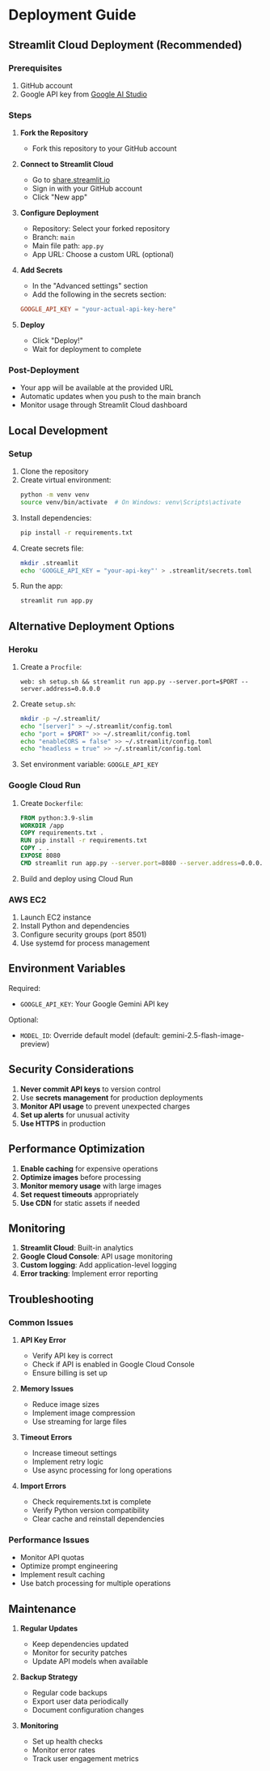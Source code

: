 # Deployment Guide

## Streamlit Cloud Deployment (Recommended)

### Prerequisites
1. GitHub account
2. Google API key from [Google AI Studio](https://aistudio.google.com/)

### Steps
1. **Fork the Repository**
   - Fork this repository to your GitHub account

2. **Connect to Streamlit Cloud**
   - Go to [share.streamlit.io](https://share.streamlit.io)
   - Sign in with your GitHub account
   - Click "New app"

3. **Configure Deployment**
   - Repository: Select your forked repository
   - Branch: `main`
   - Main file path: `app.py`
   - App URL: Choose a custom URL (optional)

4. **Add Secrets**
   - In the "Advanced settings" section
   - Add the following in the secrets section:
   ```toml
   GOOGLE_API_KEY = "your-actual-api-key-here"
   ```

5. **Deploy**
   - Click "Deploy!"
   - Wait for deployment to complete

### Post-Deployment
- Your app will be available at the provided URL
- Automatic updates when you push to the main branch
- Monitor usage through Streamlit Cloud dashboard

## Local Development

### Setup
1. Clone the repository
2. Create virtual environment:
   ```bash
   python -m venv venv
   source venv/bin/activate  # On Windows: venv\Scripts\activate
   ```
3. Install dependencies:
   ```bash
   pip install -r requirements.txt
   ```
4. Create secrets file:
   ```bash
   mkdir .streamlit
   echo 'GOOGLE_API_KEY = "your-api-key"' > .streamlit/secrets.toml
   ```
5. Run the app:
   ```bash
   streamlit run app.py
   ```

## Alternative Deployment Options

### Heroku
1. Create a `Procfile`:
   ```
   web: sh setup.sh && streamlit run app.py --server.port=$PORT --server.address=0.0.0.0
   ```
2. Create `setup.sh`:
   ```bash
   mkdir -p ~/.streamlit/
   echo "[server]" > ~/.streamlit/config.toml
   echo "port = $PORT" >> ~/.streamlit/config.toml
   echo "enableCORS = false" >> ~/.streamlit/config.toml
   echo "headless = true" >> ~/.streamlit/config.toml
   ```
3. Set environment variable: `GOOGLE_API_KEY`

### Google Cloud Run
1. Create `Dockerfile`:
   ```dockerfile
   FROM python:3.9-slim
   WORKDIR /app
   COPY requirements.txt .
   RUN pip install -r requirements.txt
   COPY . .
   EXPOSE 8080
   CMD streamlit run app.py --server.port=8080 --server.address=0.0.0.0
   ```
2. Build and deploy using Cloud Run

### AWS EC2
1. Launch EC2 instance
2. Install Python and dependencies
3. Configure security groups (port 8501)
4. Use systemd for process management

## Environment Variables

Required:
- `GOOGLE_API_KEY`: Your Google Gemini API key

Optional:
- `MODEL_ID`: Override default model (default: gemini-2.5-flash-image-preview)

## Security Considerations

1. **Never commit API keys** to version control
2. Use **secrets management** for production deployments
3. **Monitor API usage** to prevent unexpected charges
4. **Set up alerts** for unusual activity
5. **Use HTTPS** in production

## Performance Optimization

1. **Enable caching** for expensive operations
2. **Optimize images** before processing
3. **Monitor memory usage** with large images
4. **Set request timeouts** appropriately
5. **Use CDN** for static assets if needed

## Monitoring

1. **Streamlit Cloud**: Built-in analytics
2. **Google Cloud Console**: API usage monitoring
3. **Custom logging**: Add application-level logging
4. **Error tracking**: Implement error reporting

## Troubleshooting

### Common Issues

1. **API Key Error**
   - Verify API key is correct
   - Check if API is enabled in Google Cloud Console
   - Ensure billing is set up

2. **Memory Issues**
   - Reduce image sizes
   - Implement image compression
   - Use streaming for large files

3. **Timeout Errors**
   - Increase timeout settings
   - Implement retry logic
   - Use async processing for long operations

4. **Import Errors**
   - Check requirements.txt is complete
   - Verify Python version compatibility
   - Clear cache and reinstall dependencies

### Performance Issues
- Monitor API quotas
- Optimize prompt engineering
- Implement result caching
- Use batch processing for multiple operations

## Maintenance

1. **Regular Updates**
   - Keep dependencies updated
   - Monitor for security patches
   - Update API models when available

2. **Backup Strategy**
   - Regular code backups
   - Export user data periodically
   - Document configuration changes

3. **Monitoring**
   - Set up health checks
   - Monitor error rates
   - Track user engagement metrics
